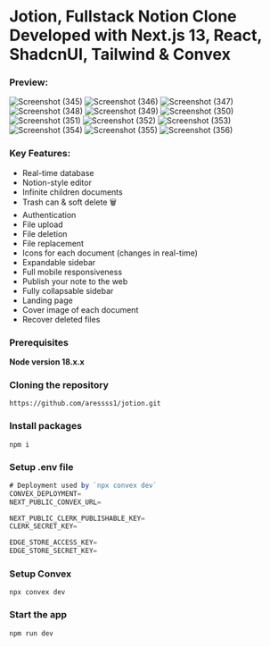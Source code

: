 # Jotion, Fullstack Notion Clone Developed with Next.js 13, React, ShadcnUI, Tailwind & Convex

### Preview:

![Screenshot (345)](https://github.com/aressss1/jotion/assets/127649710/92978ce1-e44c-41cc-afec-bd8770009254)
![Screenshot (346)](https://github.com/aressss1/jotion/assets/127649710/0ce132ad-d640-4e5f-b545-6e6d121c63b2)
![Screenshot (347)](https://github.com/aressss1/jotion/assets/127649710/fe44352d-c90c-4aab-8e16-b6544d612129)
![Screenshot (348)](https://github.com/aressss1/jotion/assets/127649710/2c16c5b3-139c-4a97-b326-89957d3a27c1)
![Screenshot (349)](https://github.com/aressss1/jotion/assets/127649710/b1d8cdfb-75b4-4499-a14d-3ccf822dbb57)
![Screenshot (350)](https://github.com/aressss1/jotion/assets/127649710/d5ba1fb1-9128-41c3-9ce4-47d7339e7fde)
![Screenshot (351)](https://github.com/aressss1/jotion/assets/127649710/8d006ddf-80aa-4b00-a96a-895ccd59dbbb)
![Screenshot (352)](https://github.com/aressss1/jotion/assets/127649710/f661c5d9-fed3-46b6-a948-ee0e61d1b288)
![Screenshot (353)](https://github.com/aressss1/jotion/assets/127649710/84aa1430-2710-43dd-9289-9a8c2db6be94)
![Screenshot (354)](https://github.com/aressss1/jotion/assets/127649710/e94ee96b-4602-463a-b585-c971b537d9ec)
![Screenshot (355)](https://github.com/aressss1/jotion/assets/127649710/a0641a14-e763-4b7d-8499-ea09fbb97556)
![Screenshot (356)](https://github.com/aressss1/jotion/assets/127649710/950917fe-fccb-44e3-a8e5-32d07077910f)


### Key Features:
- Real-time database   
- Notion-style editor 
- Infinite children documents 
- Trash can & soft delete 🗑
- Authentication 
- File upload
- File deletion
- File replacement
- Icons for each document (changes in real-time) 
- Expandable sidebar 
- Full mobile responsiveness 
- Publish your note to the web 
- Fully collapsable sidebar 
- Landing page 
- Cover image of each document 
- Recover deleted files 

### Prerequisites

**Node version 18.x.x**

### Cloning the repository

```shell
https://github.com/aressss1/jotion.git
```

### Install packages

```shell
npm i
```

### Setup .env file


```js
# Deployment used by `npx convex dev`
CONVEX_DEPLOYMENT=
NEXT_PUBLIC_CONVEX_URL=

NEXT_PUBLIC_CLERK_PUBLISHABLE_KEY=
CLERK_SECRET_KEY=

EDGE_STORE_ACCESS_KEY=
EDGE_STORE_SECRET_KEY=
```

### Setup Convex

```shell
npx convex dev

```

### Start the app

```shell
npm run dev
